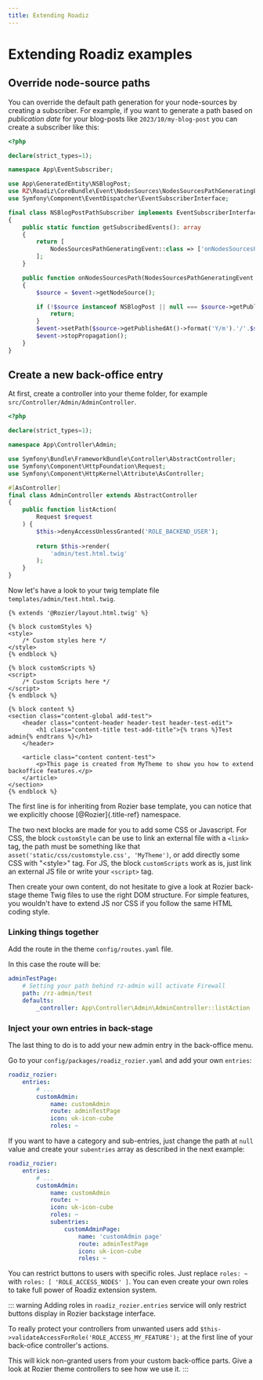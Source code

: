 ```yaml
---
title: Extending Roadiz
---
```


# Extending Roadiz examples

## Override node-source paths

You can override the default path generation for your node-sources by creating a subscriber.
For example, if you want to generate a path based on *publication date* for your blog-posts like `2023/10/my-blog-post` 
you can create a subscriber like this:

```php
<?php

declare(strict_types=1);

namespace App\EventSubscriber;

use App\GeneratedEntity\NSBlogPost;
use RZ\Roadiz\CoreBundle\Event\NodesSources\NodesSourcesPathGeneratingEvent;
use Symfony\Component\EventDispatcher\EventSubscriberInterface;

final class NSBlogPostPathSubscriber implements EventSubscriberInterface
{
    public static function getSubscribedEvents(): array
    {
        return [
            NodesSourcesPathGeneratingEvent::class => ['onNodesSourcesPath', 100],
        ];
    }

    public function onNodesSourcesPath(NodesSourcesPathGeneratingEvent $event): void
    {
        $source = $event->getNodeSource();

        if (!$source instanceof NSBlogPost || null === $source->getPublishedAt()) {
            return;
        }
        $event->setPath($source->getPublishedAt()->format('Y/m').'/'.$source->getIdentifier());
        $event->stopPropagation();
    }
}
```

## Create a new back-office entry

At first, create a controller into your theme folder, for example `src/Controller/Admin/AdminController`.

```php
<?php

declare(strict_types=1);

namespace App\Controller\Admin;

use Symfony\Bundle\FrameworkBundle\Controller\AbstractController;
use Symfony\Component\HttpFoundation\Request;
use Symfony\Component\HttpKernel\Attribute\AsController;

#[AsController]
final class AdminController extends AbstractController
{
    public function listAction(
        Request $request
    ) {
        $this->denyAccessUnlessGranted('ROLE_BACKEND_USER');
    
        return $this->render(
            'admin/test.html.twig'
        );
    }
}
```

Now let\'s have a look to your twig template file `templates/admin/test.html.twig`.

```twig
{% extends '@Rozier/layout.html.twig' %}

{% block customStyles %}
<style>
    /* Custom styles here */
</style>
{% endblock %}

{% block customScripts %}
<script>
    /* Custom Scripts here */
</script>
{% endblock %}

{% block content %}
<section class="content-global add-test">
    <header class="content-header header-test header-test-edit">
        <h1 class="content-title test-add-title">{% trans %}Test admin{% endtrans %}</h1>
    </header>

    <article class="content content-test">
        <p>This page is created from MyTheme to show you how to extend backoffice features.</p>
    </article>
</section>
{% endblock %}
```

The first line is for inheriting from Rozier base template, you can notice that we explicitly choose [\@Rozier]{.title-ref} namespace.

The two next blocks are made for you to add some CSS or Javascript.
For CSS, the block `customStyle` can be use to link an external file with a `<link>` tag, the path must be something like that `asset('static/css/customstyle.css', 'MyTheme')`, or add directly some CSS with \"\<style\>\" tag.
For JS, the block `customScripts` work as is, just link an external JS file or write your `<script>` tag.

Then create your own content, do not hesitate to give a look at Rozier back-stage theme Twig files to use the right DOM structure.
For simple features, you wouldn't have to extend JS nor CSS if you follow the same HTML coding style.

### Linking things together

Add the route in the theme `config/routes.yaml` file.

In this case the route will be:
```yaml
adminTestPage:
    # Setting your path behind rz-admin will activate Firewall
    path: /rz-admin/test
    defaults:
        _controller: App\Controller\Admin\AdminController::listAction
```

### Inject your own entries in back-stage

The last thing to do is to add your new admin entry in the back-office menu.

Go to your `config/packages/roadiz_rozier.yaml` and add your own `entries`:

```yaml
roadiz_rozier:
    entries:
        # ...
        customAdmin:
            name: customAdmin
            route: adminTestPage
            icon: uk-icon-cube
            roles: ~
```

If you want to have a category and sub-entries, just change the path at `null` value and create your `subentries` array as described in the next example:
```yaml
roadiz_rozier:
    entries:
        # ...
        customAdmin:
            name: customAdmin
            route: ~
            icon: uk-icon-cube
            roles: ~
            subentries:
                customAdminPage:
                    name: 'customAdmin page'
                    route: adminTestPage
                    icon: uk-icon-cube
                    roles: ~
```

You can restrict buttons to users with specific roles. Just replace `roles: ~` with `roles: [ 'ROLE_ACCESS_NODES' ]`.
You can even create your own roles to take full power of Roadiz extension system.

::: warning
Adding roles in `roadiz_rozier.entries` service will only restrict buttons display in Rozier backstage interface.

To really protect your controllers from unwanted users add `$this->validateAccessForRole('ROLE_ACCESS_MY_FEATURE');` at the first line of your back-ofice controller's actions.

This will kick non-granted users from your custom back-office parts. Give a look at Rozier theme controllers to see how we use it.
:::

